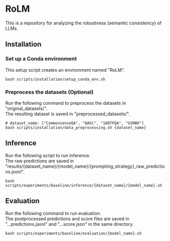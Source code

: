 # RoLM
This is a repository for analyzing the robustness (semantic consistency) of LLMs.

## Installation
### Set up a Conda environment
This setup script creates an environment named "RoLM".
```
bash scripts/installation/setup_conda_env.sh
```

### Preprocess the datasets (Optional)
Run the following command to preprocess the datasets in "original_datasets/".  
The resulting dataset is saved in "preprocessed_datasets/".
```
# dataset_name: ["CommonsenseQA", "QASC", "100TFQA", "GSM8K"]
bash scripts/installation/data_preprocessing.sh {dataset_name}
```

## Inference
Run the following script to run inference.  
The raw predictions are saved in "results/{dataset_name}/{model_name}/{prompting_strategy}_raw_predictions.jsonl".
```
bash scripts/experiments/baseline/inference/{dataset_name}/{model_name}.sh
```

## Evaluation
Run the following command to run evaluation.  
The postprocessed predictions and score files are saved in "...predictions.jsonl" and "...score.json" in the same directory.
```
bash scripts/experiments/baseline/evaluation/{model_name}.sh
```
